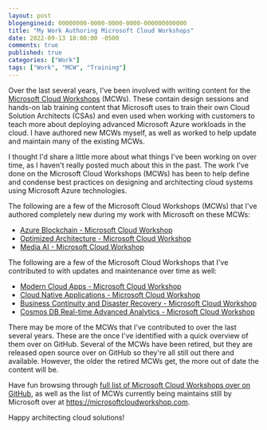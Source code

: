 ```yaml
---
layout: post
blogengineid: 00000000-0000-0000-0000-000000000000
title: "My Work Authoring Microsoft Cloud Workshops"
date: 2022-09-13 18:00:00 -0500
comments: true
published: true
categories: ["Work"]
tags: ["Work", "MCW", "Training"]
---
```


Over the last several years, I've been involved with writing content for the [Microsoft Cloud Workshops](https://microsoftcloudworkshop.com) (MCWs). These contain design sessions and hands-on lab training content that Microsoft uses to train their own Cloud Solution Architects (CSAs) and even used when working with customers to teach more about deploying advanced Microsoft Azure workloads in the cloud. I have authored new MCWs myself, as well as worked to help update and maintain many of the existing MCWs.

I thought I'd share a little more about what things I've been working on over time, as I haven't really posted much about this in the past. The work I've done on the Microsoft Cloud Workshops (MCWs) has been to help define and condense best practices on designing and architecting cloud systems using Microsoft Azure technologies.

The following are a few of the Microsoft Cloud Workshops (MCWs) that I've authored completely new during my work with Microsoft on these MCWs:

- [Azure Blockchain - Microsoft Cloud Workshop](https://github.com/microsoft/MCW-Azure-Blockchain)
- [Optimized Architecture - Microsoft Cloud Workshop](https://github.com/microsoft/MCW-Optimized-architecture)
- [Media AI - Microsoft Cloud Workshop](https://github.com/microsoft/MCW-Media-AI)

The following are a few of the Microsoft Cloud Workshops that I've contributed to with updates and maintenance over time as well:

- [Modern Cloud Apps - Microsoft Cloud Workshop](https://github.com/microsoft/MCW-Modern-cloud-apps)
- [Cloud Native Applications - Microsoft Cloud Workshop](https://github.com/microsoft/MCW-Cloud-native-applications)
- [Business Continuity and Disaster Recovery - Microsoft Cloud Workshop](https://github.com/microsoft/MCW-Business-continuity-and-disaster-recovery)
- [Cosmos DB Real-time Advanced Analytics - Microsoft Cloud Workshop](https://github.com/microsoft/MCW-Cosmos-DB-Real-Time-Advanced-Analytics)

There may be more of the MCWs that I've contributed to over the last several years. These are the once I've identified with a quick overview of them over on GitHub. Several of the MCWs have been retired, but they are released open source over on GitHub so they're all still out there and available. However, the older the retired MCWs get, the more out of date the content will be.

Have fun browsing through [full list of Microsoft Cloud Workshops over on GitHub](https://github.com/microsoft/MCW), as well as the list of MCWs currently being maintains still by Microsoft over at <https://microsoftcloudworkshop.com>.

Happy architecting cloud solutions!
